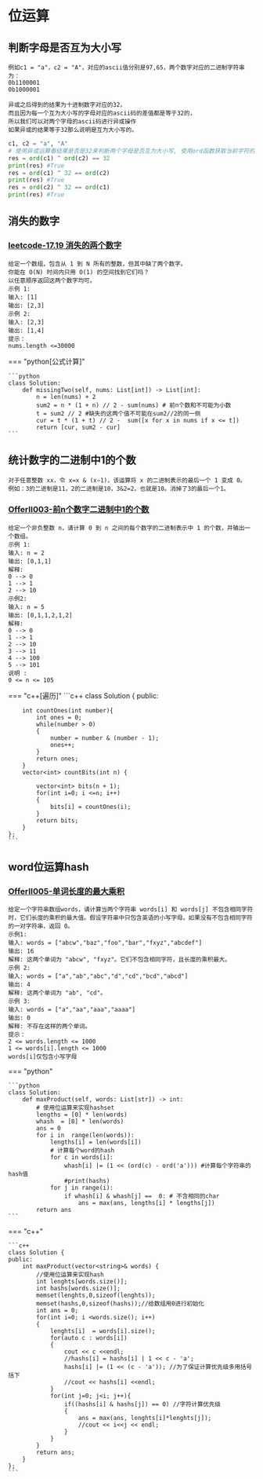# 位运算

## 判断字母是否互为大小写
    例如c1 = "a"，c2 = "A"，对应的ascii值分别是97,65，两个数字对应的二进制字符串为：
    0b1100001
    0b1000001

    异或之后得到的结果为十进制数字对应的32，
    而且因为每一个互为大小写的字母对应的ascii码的差值都是等于32的，
    所以我们可以对两个字母的ascii码进行异或操作
    如果异或的结果等于32那么说明是互为大小写的。

```python
c1, c2 = "a", "A"
# 使用异或运算看结果是否是32来判断两个字母是否互为大小写, 使用ord函数获取当前字符的ascii值
res = ord(c1) ^ ord(c2) == 32
print(res) #True
res = ord(c1) ^ 32 == ord(c2)
print(res) #True
res = ord(c2) ^ 32 == ord(c1)
print(res) #True
```



## 消失的数字
###  [leetcode-17.19 消失的两个数字](https://leetcode.cn/problems/missing-two-lcci/)

    给定一个数组，包含从 1 到 N 所有的整数，但其中缺了两个数字。
    你能在 O(N) 时间内只用 O(1) 的空间找到它们吗？
    以任意顺序返回这两个数字均可。
    示例 1:
    输入: [1]
    输出: [2,3]
    示例 2:
    输入: [2,3]
    输出: [1,4]
    提示：
    nums.length <=30000

=== "python[公式计算]"

    ```python
    class Solution:
        def missingTwo(self, nums: List[int]) -> List[int]:
            n = len(nums) + 2
            sum2 = n * (1 + n) // 2 - sum(nums) # 前n个数和不可能为小数
            t = sum2 // 2 #缺失的这两个值不可能在sum2//2的同一侧
            cur = t * (1 + t) // 2 -  sum([x for x in nums if x <= t]) 
            return [cur, sum2 - cur]
    ```

## 统计数字的二进制中1的个数
    对于任意整数 xx，令 x=x & (x−1)，该运算将 x 的二进制表示的最后一个 1 变成 0。
    例如：3的二进制是11，2的二进制是10，3&2=2，也就是10。消掉了3的最后一个1。

###  [OfferII003-前n个数字二进制中1的个数](https://leetcode.cn/problems/w3tCBm/)
    给定一个非负整数 n，请计算 0 到 n 之间的每个数字的二进制表示中 1 的个数，并输出一个数组。
    示例 1:
    输入: n = 2
    输出: [0,1,1]
    解释: 
    0 --> 0
    1 --> 1
    2 --> 10
    示例2:
    输入: n = 5
    输出: [0,1,1,2,1,2]
    解释:
    0 --> 0
    1 --> 1
    2 --> 10
    3 --> 11
    4 --> 100
    5 --> 101
    说明 :
    0 <= n <= 105

=== "c++[遍历]"
    ```c++
    class Solution {
    public:

        int countOnes(int number){
            int ones = 0;
            while(number > 0)
            {
                number = number & (number - 1);
                ones++;
            }
            return ones;
        }
        vector<int> countBits(int n) {

            vector<int> bits(n + 1);
            for(int i=0; i <=n; i++)
            {
                bits[i] = countOnes(i);
            }
            return bits;
        }
    };
    ```

## word位运算hash
###  [OfferII005-单词长度的最大乘积](https://leetcode.cn/problems/aseY1I/)
    给定一个字符串数组words，请计算当两个字符串 words[i] 和 words[j] 不包含相同字符时，它们长度的乘积的最大值。假设字符串中只包含英语的小写字母。如果没有不包含相同字符的一对字符串，返回 0。
    示例1:
    输入: words = ["abcw","baz","foo","bar","fxyz","abcdef"]
    输出: 16 
    解释: 这两个单词为 "abcw", "fxyz"。它们不包含相同字符，且长度的乘积最大。
    示例 2:
    输入: words = ["a","ab","abc","d","cd","bcd","abcd"]
    输出: 4 
    解释: 这两个单词为 "ab", "cd"。
    示例 3:
    输入: words = ["a","aa","aaa","aaaa"]
    输出: 0 
    解释: 不存在这样的两个单词。
    提示：
    2 <= words.length <= 1000
    1 <= words[i].length <= 1000
    words[i]仅包含小写字母

=== "python"

    ```python
    class Solution:
        def maxProduct(self, words: List[str]) -> int:
            # 使用位运算来实现hashset
            lengths = [0] * len(words)
            whash  = [0] * len(words)
            ans = 0
            for i in  range(len(words)):
                lengths[i] = len(words[i])
                # 计算每个word的hash
                for c in words[i]:
                    whash[i] |= (1 << (ord(c) - ord('a'))) #计算每个字符串的hash值
                    #print(hashs)
                for j in range(i):
                    if whash[i] & whash[j] ==  0: # 不含相同的char
                        ans = max(ans, lengths[i] * lengths[j])
            return ans
    ```
=== "c++"

    ```c++
    class Solution {
    public:
        int maxProduct(vector<string>& words) {
            //使用位运算来实现hash
            int lenghts[words.size()];
            int hashs[words.size()];
            memset(lenghts,0,sizeof(lenghts));
            memset(hashs,0,sizeof(hashs));//给数组用0进行初始化
            int ans = 0;
            for(int i=0; i <words.size(); i++)
            {
                lenghts[i]  = words[i].size();
                for(auto c : words[i])
                {
                    cout << c <<endl;
                    //hashs[i] = hashs[i] | 1 << c - 'a';
                    hashs[i] |= (1 << (c - 'a')); //为了保证计算优先级多用括号括下
                    //cout << hashs[i] <<endl;
                }
                for(int j=0; j<i; j++){
                    if((hashs[i] & hashs[j]) == 0) //字符计算优先级
                    {
                        ans = max(ans, lenghts[i]*lenghts[j]);
                        //cout << i<<j << endl;
                    } 
                }
            }
            return ans;
        }
    };
    ```